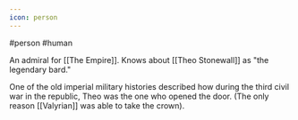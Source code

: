 ```yaml
---
icon: person 
---
```

#person #human 

An admiral for [[The Empire]]. Knows about [[Theo Stonewall]] as "the legendary bard."

One of the old imperial military histories described how during the third civil war in the republic, Theo was the one who opened the door. (The only reason [[Valyrian]] was able to take the crown).

